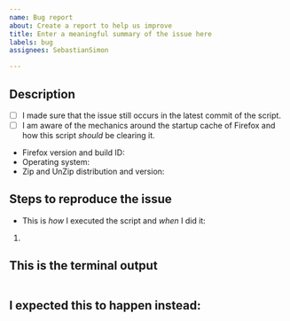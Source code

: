 ```yaml
---
name: Bug report
about: Create a report to help us improve
title: Enter a meaningful summary of the issue here
labels: bug
assignees: SebastianSimon

---
```


## Description

<!-- Enter meaningful description here. -->

* [ ] I made sure that the issue still occurs in the latest commit of the script.
* [ ] I am aware of the mechanics around the startup cache of Firefox and how this script _should_ be clearing it. <!-- See https://github.com/SebastianSimon/firefox-selection-fix/wiki/Careful-considerations-concerning-clearing-cache -->
* Firefox version and build ID: <!-- See “About Firefox” in the menu. -->
* Operating system: 
* Zip and UnZip distribution and version: <!-- E.g. “Info-ZIP Zip version 3.0-9 and Info-ZIP UnZip version 6.0-14”. -->

## Steps to reproduce the issue

* This is _how_ I executed the script and _when_ I did it: <!-- E.g. “I opened the terminal and typed `bash fixfx-selection.sh` right after Firefox installed the updates.”. -->

1. <!-- Enter details -->

## This is the terminal output

<!-- Make sure to redact sensitive information. -->

```none

```

## I expected this to happen instead:

<!-- Enter details. -->
